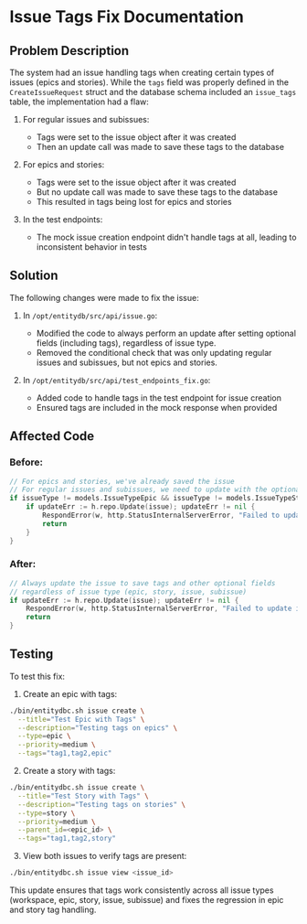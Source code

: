 # Issue Tags Fix Documentation

## Problem Description

The system had an issue handling tags when creating certain types of issues (epics and stories). While the `tags` field was properly defined in the `CreateIssueRequest` struct and the database schema included an `issue_tags` table, the implementation had a flaw:

1. For regular issues and subissues:
   - Tags were set to the issue object after it was created
   - Then an update call was made to save these tags to the database

2. For epics and stories:
   - Tags were set to the issue object after it was created
   - But no update call was made to save these tags to the database
   - This resulted in tags being lost for epics and stories

3. In the test endpoints:
   - The mock issue creation endpoint didn't handle tags at all, leading to inconsistent behavior in tests

## Solution

The following changes were made to fix the issue:

1. In `/opt/entitydb/src/api/issue.go`:
   - Modified the code to always perform an update after setting optional fields (including tags), regardless of issue type.
   - Removed the conditional check that was only updating regular issues and subissues, but not epics and stories.

2. In `/opt/entitydb/src/api/test_endpoints_fix.go`:
   - Added code to handle tags in the test endpoint for issue creation
   - Ensured tags are included in the mock response when provided

## Affected Code

### Before:
```go
// For epics and stories, we've already saved the issue
// For regular issues and subissues, we need to update with the optional fields
if issueType != models.IssueTypeEpic && issueType != models.IssueTypeStory {
    if updateErr := h.repo.Update(issue); updateErr != nil {
        RespondError(w, http.StatusInternalServerError, "Failed to update issue with optional fields")
        return
    }
}
```

### After:
```go
// Always update the issue to save tags and other optional fields
// regardless of issue type (epic, story, issue, subissue)
if updateErr := h.repo.Update(issue); updateErr != nil {
    RespondError(w, http.StatusInternalServerError, "Failed to update issue with optional fields")
    return
}
```

## Testing

To test this fix:

1. Create an epic with tags:
```bash
./bin/entitydbc.sh issue create \
  --title="Test Epic with Tags" \
  --description="Testing tags on epics" \
  --type=epic \
  --priority=medium \
  --tags="tag1,tag2,epic"
```

2. Create a story with tags:
```bash
./bin/entitydbc.sh issue create \
  --title="Test Story with Tags" \
  --description="Testing tags on stories" \
  --type=story \
  --priority=medium \
  --parent_id=<epic_id> \
  --tags="tag1,tag2,story"
```

3. View both issues to verify tags are present:
```bash
./bin/entitydbc.sh issue view <issue_id>
```

This update ensures that tags work consistently across all issue types (workspace, epic, story, issue, subissue) and fixes the regression in epic and story tag handling.